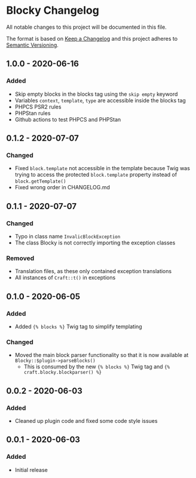 # Blocky Changelog

All notable changes to this project will be documented in this file.

The format is based on [Keep a Changelog](http://keepachangelog.com/) and this project adheres to [Semantic Versioning](http://semver.org/).

## 1.0.0 - 2020-06-16
### Added
- Skip empty blocks in the blocks tag using the `skip empty` keyword
- Variables `context`, `template`, `type` are accessible inside the blocks tag
- PHPCS PSR2 rules
- PHPStan rules
- Github actions to test PHPCS and PHPStan

## 0.1.2 - 2020-07-07
### Changed
- Fixed `block.template` not accessible in the template because Twig was trying to access the protected `block.template` property instead of `block.getTemplate()`
- Fixed wrong order in CHANGELOG.md

## 0.1.1 - 2020-07-07
### Changed
- Typo in class name `InvalicBlockException`
- The class Blocky is not correctly importing the exception classes

### Removed
- Translation files, as these only contained exception translations
- All instances of `Craft::t()` in exceptions

## 0.1.0 - 2020-06-05
### Added
- Added `{% blocks %}` Twig tag to simplify templating

### Changed
- Moved the main block parser functionality so that it is now available at `Blocky::$plugin->parseBlocks()`
  - This is consumed by the new `{% blocks %}` Twig tag and `{% craft.blocky.blockparser() %}`

## 0.0.2 - 2020-06-03
### Added
- Cleaned up plugin code and fixed some code style issues

## 0.0.1 - 2020-06-03
### Added
- Initial release
